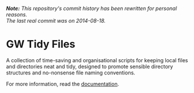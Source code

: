 ***Note:** This repository's commit history has been rewritten for personal reasons.*  
*The last real commit was on 2014-08-18.*

# GW Tidy Files

A collection of time-saving and organisational scripts for keeping local files and directories neat and tidy, designed to promote sensible directory structures and no-nonsense file naming conventions.

For more information, read the [documentation](documentation/index.md).
